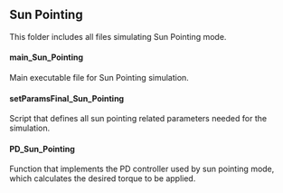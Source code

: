 ## Sun Pointing
This folder includes all files simulating Sun Pointing mode.

#### main_Sun_Pointing
Main executable file for Sun Pointing simulation.

#### setParamsFinal_Sun_Pointing
Script that defines all sun pointing related parameters needed for the simulation.

#### PD_Sun_Pointing
Function that implements the PD controller used by sun pointing mode, which calculates the desired torque to be applied.